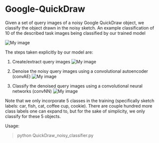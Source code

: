 # Google-QuickDraw

Given a set of query images of a noisy Google QuickDraw object, we classify the object drawn in the noisy sketch. An example classification of 10 of the described task images being classified by our trained model 

![My image](https://github.com/ankonzoid/Google-QuickDraw/blob/master/answer/MAIN_result.png)

The steps taken explicitly by our model are:

1) Create/extract query images
![My image](https://github.com/ankonzoid/Google-QuickDraw/blob/master/answer/query.png)

2) Denoise the noisy query images using a convolutional autoencoder (convAE)
![My image](https://github.com/ankonzoid/Google-QuickDraw/blob/master/answer/CAE_result.png)

3) Classify the denoised query images using a convolutional neural networks (convNN)
![My image](https://github.com/ankonzoid/Google-QuickDraw/blob/master/answer/CNN_result.png)

Note that we only incorporate 5 classes in the training (specifically sketch labels: car, fish, cat, coffee cup, cookie). There are couple hundred more class labels one can expand to, but for the sake of simplicity, we only classify for these 5 objects.


Usage:
> python QuickDraw_noisy_classifier.py